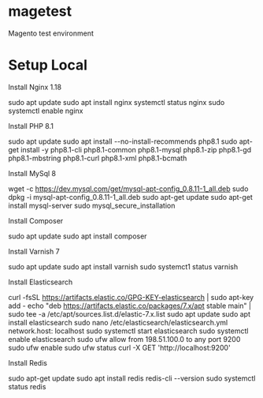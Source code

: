 # magetest
Magento test environment


Setup Local
============================

Install Nginx 1.18

sudo apt update
sudo apt install nginx
systemctl status nginx
sudo systemctl enable nginx

Install PHP 8.1

sudo apt update
sudo apt install --no-install-recommends php8.1
sudo apt-get install -y php8.1-cli php8.1-common php8.1-mysql php8.1-zip php8.1-gd php8.1-mbstring php8.1-curl php8.1-xml php8.1-bcmath

Install MySql 8

wget -c https://dev.mysql.com/get/mysql-apt-config_0.8.11-1_all.deb
sudo dpkg -i mysql-apt-config_0.8.11-1_all.deb
sudo apt-get update
sudo apt-get install mysql-server
sudo mysql_secure_installation

Install Composer

sudo apt update
sudo apt install composer

Install Varnish 7

sudo apt update
sudo apt install varnish
sudo systemct1 status varnish

Install Elasticsearch

curl -fsSL https://artifacts.elastic.co/GPG-KEY-elasticsearch | sudo apt-key add -
echo "deb https://artifacts.elastic.co/packages/7.x/apt stable main" | sudo tee -a /etc/apt/sources.list.d/elastic-7.x.list
sudo apt update
sudo apt install elasticsearch
sudo nano /etc/elasticsearch/elasticsearch.yml
    network.host: localhost
sudo systemctl start elasticsearch
sudo systemctl enable elasticsearch
sudo ufw allow from 198.51.100.0 to any port 9200
sudo ufw enable
sudo ufw status
curl -X GET 'http://localhost:9200'

Install Redis

sudo apt-get update
sudo apt install redis
redis-cli --version
sudo systemctl status redis

